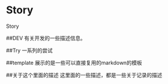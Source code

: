 # Story
Story

##DEV
有关开发的一些描述信息。

##Try
一系列的尝试

##template
展示的是一些可以直接复用的markdown的模板

##关于这个里面的描述
这里面的一些描述，都是一些关于记录的描述

